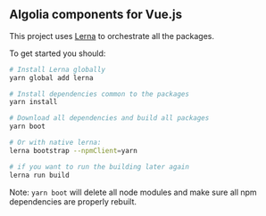 Algolia components for Vue.js
-----------------------------

This project uses [Lerna](https://github.com/lerna/lerna) to orchestrate all the packages.

To get started you should:

```sh
# Install Lerna globally
yarn global add lerna

# Install dependencies common to the packages
yarn install

# Download all dependencies and build all packages
yarn boot

# Or with native lerna: 
lerna bootstrap --npmClient=yarn

# if you want to run the building later again
lerna run build
```

Note: `yarn boot` will delete all node modules and make sure all npm dependencies are properly rebuilt.